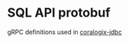 # SQL API protobuf

gRPC definitions used in [coralogix-jdbc](https://github.com/coralogix/coralogix-jdbc)